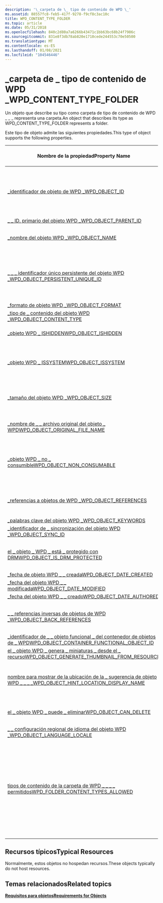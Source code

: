 ```yaml
---
description: '\_carpeta de \_ tipo de contenido de WPD \_'
ms.assetid: 88557fc8-feb5-417f-9278-f9cf8c3ac10c
title: WPD_CONTENT_TYPE_FOLDER
ms.topic: article
ms.date: 05/31/2018
ms.openlocfilehash: 840c2d80a7a6266b43471c1bb63bc68b24f7986c
ms.sourcegitcommit: 831e8f3db78ab820e1710cede244553c70e50500
ms.translationtype: MT
ms.contentlocale: es-ES
ms.lasthandoff: 01/08/2021
ms.locfileid: "104546446"
---
```

# <a name="wpd_content_type_folder"></a><span data-ttu-id="94534-103">\_carpeta de \_ tipo de contenido de WPD \_</span><span class="sxs-lookup"><span data-stu-id="94534-103">WPD\_CONTENT\_TYPE\_FOLDER</span></span>

<span data-ttu-id="94534-104">Un objeto que describe su tipo como carpeta de tipo de contenido de WPD \_ \_ \_ representa una carpeta.</span><span class="sxs-lookup"><span data-stu-id="94534-104">An object that describes its type as WPD\_CONTENT\_TYPE\_FOLDER represents a folder.</span></span>

<span data-ttu-id="94534-105">Este tipo de objeto admite las siguientes propiedades.</span><span class="sxs-lookup"><span data-stu-id="94534-105">This type of object supports the following properties.</span></span>



| <span data-ttu-id="94534-106">Nombre de la propiedad</span><span class="sxs-lookup"><span data-stu-id="94534-106">Property Name</span></span>                                                                                                         | <span data-ttu-id="94534-107">Obligatorio u opcional</span><span class="sxs-lookup"><span data-stu-id="94534-107">Required or Optional</span></span>                                                                                                                                                          |
|-----------------------------------------------------------------------------------------------------------------------|-------------------------------------------------------------------------------------------------------------------------------------------------------------------------------|
| [<span data-ttu-id="94534-108">\_identificador de objeto de WPD \_</span><span class="sxs-lookup"><span data-stu-id="94534-108">WPD\_OBJECT\_ID</span></span>](object-properties.md)                                                                | <span data-ttu-id="94534-109">Requerido, de solo lectura.</span><span class="sxs-lookup"><span data-stu-id="94534-109">Required, read-only.</span></span> <span data-ttu-id="94534-110">Un cliente no puede establecer esta propiedad, ni siquiera en el momento de la creación.</span><span class="sxs-lookup"><span data-stu-id="94534-110">A client cannot set this property, even at creation time.</span></span>                                                                                                |
| [<span data-ttu-id="94534-111">\_ \_ ID. primario del objeto WPD \_</span><span class="sxs-lookup"><span data-stu-id="94534-111">WPD\_OBJECT\_PARENT\_ID</span></span>](object-properties.md)                                                 | <span data-ttu-id="94534-112">Obligatorio.</span><span class="sxs-lookup"><span data-stu-id="94534-112">Required.</span></span>                                                                                                                                                                     |
| [<span data-ttu-id="94534-113">\_nombre del objeto WPD \_</span><span class="sxs-lookup"><span data-stu-id="94534-113">WPD\_OBJECT\_NAME</span></span>](object-properties.md)                                                            | <span data-ttu-id="94534-114">Es obligatorio si el objeto representa un archivo.</span><span class="sxs-lookup"><span data-stu-id="94534-114">Required if the object represents a file.</span></span>                                                                                                                                     |
| [<span data-ttu-id="94534-115">\_ \_ \_ identificador único persistente del objeto WPD \_</span><span class="sxs-lookup"><span data-stu-id="94534-115">WPD\_OBJECT\_PERSISTENT\_UNIQUE\_ID</span></span>](object-properties.md)                          | <span data-ttu-id="94534-116">Requerido, de solo lectura.</span><span class="sxs-lookup"><span data-stu-id="94534-116">Required, read-only.</span></span> <span data-ttu-id="94534-117">Un cliente no puede establecer esta propiedad, ni siquiera en el momento de la creación.</span><span class="sxs-lookup"><span data-stu-id="94534-117">A client cannot set this property, even at creation time.</span></span>                                                                                                |
| [<span data-ttu-id="94534-118">\_formato de objeto WPD \_</span><span class="sxs-lookup"><span data-stu-id="94534-118">WPD\_OBJECT\_FORMAT</span></span>](object-properties.md)                                                        | <span data-ttu-id="94534-119">Obligatorio.</span><span class="sxs-lookup"><span data-stu-id="94534-119">Required.</span></span>                                                                                                                                                                     |
| [<span data-ttu-id="94534-120">\_tipo de \_ contenido del objeto WPD \_</span><span class="sxs-lookup"><span data-stu-id="94534-120">WPD\_OBJECT\_CONTENT\_TYPE</span></span>](object-properties.md)                                           | <span data-ttu-id="94534-121">Obligatorio.</span><span class="sxs-lookup"><span data-stu-id="94534-121">Required.</span></span>                                                                                                                                                                     |
| [<span data-ttu-id="94534-122">\_objeto WPD \_ ISHIDDEN</span><span class="sxs-lookup"><span data-stu-id="94534-122">WPD\_OBJECT\_ISHIDDEN</span></span>](object-properties.md)                                                    | <span data-ttu-id="94534-123">Es obligatorio si el objeto está oculto.</span><span class="sxs-lookup"><span data-stu-id="94534-123">Required if the object is hidden.</span></span>                                                                                                                                             |
| [<span data-ttu-id="94534-124">\_objeto WPD \_ ISSYSTEM</span><span class="sxs-lookup"><span data-stu-id="94534-124">WPD\_OBJECT\_ISSYSTEM</span></span>](object-properties.md)                                                    | <span data-ttu-id="94534-125">Obligatorio si el objeto es un objeto del sistema (representa un archivo del sistema).</span><span class="sxs-lookup"><span data-stu-id="94534-125">Required if the object is a system object (represents a system file).</span></span>                                                                                                         |
| [<span data-ttu-id="94534-126">\_tamaño del objeto WPD \_</span><span class="sxs-lookup"><span data-stu-id="94534-126">WPD\_OBJECT\_SIZE</span></span>](object-properties.md)                                                            | <span data-ttu-id="94534-127">Obligatorio si el objeto tiene al menos un recurso.</span><span class="sxs-lookup"><span data-stu-id="94534-127">Required if the object has at least one resource.</span></span>                                                                                                                             |
| [<span data-ttu-id="94534-128">\_nombre de \_ \_ archivo original del objeto \_ WPD</span><span class="sxs-lookup"><span data-stu-id="94534-128">WPD\_OBJECT\_ORIGINAL\_FILE\_NAME</span></span>](object-properties.md)                              | <span data-ttu-id="94534-129">Es obligatorio si el objeto representa un archivo.</span><span class="sxs-lookup"><span data-stu-id="94534-129">Required if the object represents a file.</span></span>                                                                                                                                     |
| [<span data-ttu-id="94534-130">\_objeto WPD \_ no \_ consumible</span><span class="sxs-lookup"><span data-stu-id="94534-130">WPD\_OBJECT\_NON\_CONSUMABLE</span></span>](object-properties.md)                                       | <span data-ttu-id="94534-131">Se recomienda si el objeto no está diseñado para su consumo por parte del dispositivo.</span><span class="sxs-lookup"><span data-stu-id="94534-131">Recommended if the object is not meant for consumption by the device.</span></span>                                                                                                         |
| [<span data-ttu-id="94534-132">\_referencias a objetos de WPD \_</span><span class="sxs-lookup"><span data-stu-id="94534-132">WPD\_OBJECT\_REFERENCES</span></span>](object-properties.md)                                                | <span data-ttu-id="94534-133">Obligatorio si el objeto tiene referencias a otros objetos.</span><span class="sxs-lookup"><span data-stu-id="94534-133">Required if the object has references to other objects.</span></span>                                                                                                                       |
| [<span data-ttu-id="94534-134">\_palabras clave del objeto WPD \_</span><span class="sxs-lookup"><span data-stu-id="94534-134">WPD\_OBJECT\_KEYWORDS</span></span>](object-properties.md)                                                    | <span data-ttu-id="94534-135">Opcional.</span><span class="sxs-lookup"><span data-stu-id="94534-135">Optional.</span></span>                                                                                                                                                                     |
| [<span data-ttu-id="94534-136">\_identificador de \_ sincronización del objeto WPD \_</span><span class="sxs-lookup"><span data-stu-id="94534-136">WPD\_OBJECT\_SYNC\_ID</span></span>](object-properties.md)                                                     | <span data-ttu-id="94534-137">Opcional.</span><span class="sxs-lookup"><span data-stu-id="94534-137">Optional.</span></span>                                                                                                                                                                     |
| [<span data-ttu-id="94534-138">el \_ objeto \_ WPD \_ está \_ protegido con DRM</span><span class="sxs-lookup"><span data-stu-id="94534-138">WPD\_OBJECT\_IS\_DRM\_PROTECTED</span></span>](object-properties.md)                                  | <span data-ttu-id="94534-139">Obligatorio si el objeto está protegido por la tecnología DRM.</span><span class="sxs-lookup"><span data-stu-id="94534-139">Required if the object is protected by DRM technology.</span></span>                                                                                                                        |
| [<span data-ttu-id="94534-140">\_fecha de objeto WPD \_ \_ creada</span><span class="sxs-lookup"><span data-stu-id="94534-140">WPD\_OBJECT\_DATE\_CREATED</span></span>](object-properties.md)                                           | <span data-ttu-id="94534-141">Opcional.</span><span class="sxs-lookup"><span data-stu-id="94534-141">Optional.</span></span>                                                                                                                                                                     |
| [<span data-ttu-id="94534-142">\_fecha del objeto WPD \_ \_ modificada</span><span class="sxs-lookup"><span data-stu-id="94534-142">WPD\_OBJECT\_DATE\_MODIFIED</span></span>](object-properties.md)                                         | <span data-ttu-id="94534-143">Se recomienda su uso.</span><span class="sxs-lookup"><span data-stu-id="94534-143">Recommended.</span></span>                                                                                                                                                                  |
| [<span data-ttu-id="94534-144">\_fecha del objeto WPD \_ \_ creado</span><span class="sxs-lookup"><span data-stu-id="94534-144">WPD\_OBJECT\_DATE\_AUTHORED</span></span>](object-properties.md)                                         | <span data-ttu-id="94534-145">Opcional.</span><span class="sxs-lookup"><span data-stu-id="94534-145">Optional.</span></span>                                                                                                                                                                     |
| [<span data-ttu-id="94534-146">\_ \_ referencias inversas de objetos de WPD \_</span><span class="sxs-lookup"><span data-stu-id="94534-146">WPD\_OBJECT\_BACK\_REFERENCES</span></span>](object-properties.md)                                                                | <span data-ttu-id="94534-147">Se recomienda si otro objeto hace referencia al objeto.</span><span class="sxs-lookup"><span data-stu-id="94534-147">Recommended if the object is referenced by another object.</span></span>                                                                                                                    |
| [<span data-ttu-id="94534-148">\_identificador de \_ \_ objeto funcional \_ del contenedor de objetos de \_ WPD</span><span class="sxs-lookup"><span data-stu-id="94534-148">WPD\_OBJECT\_CONTAINER\_FUNCTIONAL\_OBJECT\_ID</span></span>](object-properties.md)     | <span data-ttu-id="94534-149">Opcional.</span><span class="sxs-lookup"><span data-stu-id="94534-149">Optional.</span></span>                                                                                                                                                                     |
| [<span data-ttu-id="94534-150">el \_ objeto WPD \_ genera \_ miniaturas \_ desde el \_ recurso</span><span class="sxs-lookup"><span data-stu-id="94534-150">WPD\_OBJECT\_GENERATE\_THUMBNAIL\_FROM\_RESOURCE</span></span>](object-properties.md) | <span data-ttu-id="94534-151">Opcional.</span><span class="sxs-lookup"><span data-stu-id="94534-151">Optional.</span></span>                                                                                                                                                                     |
| [<span data-ttu-id="94534-152">nombre para mostrar de la ubicación de la \_ sugerencia de objeto WPD \_ \_ \_ \_</span><span class="sxs-lookup"><span data-stu-id="94534-152">WPD\_OBJECT\_HINT\_LOCATION\_DISPLAY\_NAME</span></span>](miscellaneous-properties.md)      | <span data-ttu-id="94534-153">Se recomienda si el objeto se identifica como ubicación de la sugerencia.</span><span class="sxs-lookup"><span data-stu-id="94534-153">Recommended if the object is identified as a hint location.</span></span>                                                                                                                   |
| [<span data-ttu-id="94534-154">el \_ objeto WPD \_ puede \_ eliminar</span><span class="sxs-lookup"><span data-stu-id="94534-154">WPD\_OBJECT\_CAN\_DELETE</span></span>](object-properties.md)                                                                     | <span data-ttu-id="94534-155">Es obligatorio si no se puede eliminar el objeto.</span><span class="sxs-lookup"><span data-stu-id="94534-155">Required if the object cannot be deleted.</span></span>                                                                                                                                     |
| [<span data-ttu-id="94534-156">\_ \_ configuración regional de idioma del objeto WPD \_</span><span class="sxs-lookup"><span data-stu-id="94534-156">WPD\_OBJECT\_LANGUAGE\_LOCALE</span></span>](object-properties.md)                                                                | <span data-ttu-id="94534-157">Opcional.</span><span class="sxs-lookup"><span data-stu-id="94534-157">Optional.</span></span>                                                                                                                                                                     |
| [<span data-ttu-id="94534-158">tipos de contenido de la carpeta de WPD \_ \_ \_ \_ permitidos</span><span class="sxs-lookup"><span data-stu-id="94534-158">WPD\_FOLDER\_CONTENT\_TYPES\_ALLOWED</span></span>](miscellaneous-properties.md)                 | <span data-ttu-id="94534-159">Opcional.</span><span class="sxs-lookup"><span data-stu-id="94534-159">Optional.</span></span> <span data-ttu-id="94534-160">Si no se incluye, la carpeta puede aceptar cualquier tipo de contenido.</span><span class="sxs-lookup"><span data-stu-id="94534-160">If not included, the folder can accept any content types.</span></span> <span data-ttu-id="94534-161">Si se incluye y la colección está vacía, la aplicación no puede crear objetos secundarios dentro de esa carpeta.</span><span class="sxs-lookup"><span data-stu-id="94534-161">If included, and the collection is empty, the application cannot create child objects within that folder.</span></span> |



 

## <a name="typical-resources"></a><span data-ttu-id="94534-162">Recursos típicos</span><span class="sxs-lookup"><span data-stu-id="94534-162">Typical Resources</span></span>

<span data-ttu-id="94534-163">Normalmente, estos objetos no hospedan recursos.</span><span class="sxs-lookup"><span data-stu-id="94534-163">These objects typically do not host resources.</span></span>

## <a name="related-topics"></a><span data-ttu-id="94534-164">Temas relacionados</span><span class="sxs-lookup"><span data-stu-id="94534-164">Related topics</span></span>

<dl> <dt>

[<span data-ttu-id="94534-165">**Requisitos para objetos**</span><span class="sxs-lookup"><span data-stu-id="94534-165">**Requirements for Objects**</span></span>](requirements-for-objects.md)
</dt> </dl>

 

 



